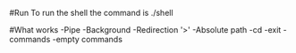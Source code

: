 #Run
To run the shell the command is ./shell

#What works
-Pipe
-Background
-Redirection '>'
-Absolute path
-cd
-exit
-commands
-empty commands

